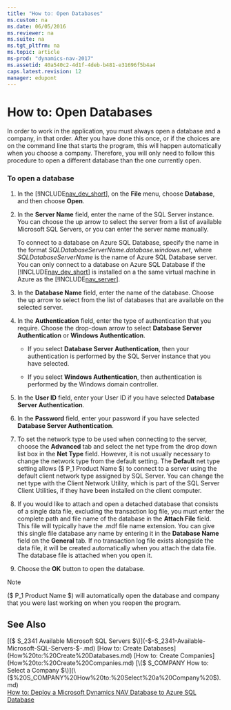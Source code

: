 ```yaml
---
title: "How to: Open Databases"
ms.custom: na
ms.date: 06/05/2016
ms.reviewer: na
ms.suite: na
ms.tgt_pltfrm: na
ms.topic: article
ms-prod: "dynamics-nav-2017"
ms.assetid: 40a540c2-4d1f-4deb-b481-e31696f5b4a4
caps.latest.revision: 12
manager: edupont
---
```

# How to: Open Databases
In order to work in the application, you must always open a database and a company, in that order. After you have done this once, or if the choices are on the command line that starts the program, this will happen automatically when you choose a company. Therefore, you will only need to follow this procedure to open a different database than the one currently open.  
  
### To open a database  
  
1.  In the [!INCLUDE[nav_dev_short](includes/nav_dev_short_md.md)], on the **File** menu, choose **Database**, and then choose **Open**.  
  
2.  In the **Server Name** field, enter the name of the SQL Server instance. You can choose the up arrow to select the server from a list of available Microsoft SQL Servers, or you can enter the server name manually.  
  
     To connect to a database on Azure SQL Database, specify the name in the format *SQLDatabaseServerName.database.windows.net*, where *SQLDatabaseServerName* is the name of Azure SQL Database server. You can only connect to a database on Azure SQL Database if the [!INCLUDE[nav_dev_short](includes/nav_dev_short_md.md)] is installed on a the same virtual machine in Azure as the [!INCLUDE[nav_server](includes/nav_server_md.md)].  
  
3.  In the **Database Name** field, enter the name of the database. Choose the up arrow to select from the list of databases that are available on the selected server.  
  
4.  In the **Authentication** field, enter the type of authentication that you require. Choose the drop-down arrow to select **Database Server Authentication** or **Windows Authentication**.  
  
    -   If you select **Database Server Authentication**, then your authentication is performed by the SQL Server instance that you have selected.  
  
    -   If you select **Windows Authentication**, then authentication is performed by the Windows domain controller.  
  
5.  In the **User ID** field, enter your User ID if you have selected **Database Server Authentication**.  
  
6.  In the **Password** field, enter your password if you have selected **Database Server Authentication**.  
  
7.  To set the network type to be used when connecting to the server, choose the **Advanced** tab and select the net type from the drop down list box in the **Net Type** field. However, it is not usually necessary to change the network type from the default setting. The **Default** net type setting allows \($ P\_1 Product Name $\) to connect to a server using the default client network type assigned by SQL Server. You can change the net type with the Client Network Utility, which is part of the SQL Server Client Utilities, if they have been installed on the client computer.  
  
8.  If you would like to attach and open a detached database that consists of a single data file, excluding the transaction log file, you must enter the complete path and file name of the database in the **Attach File** field. This file will typically have the .mdf file name extension. You can give this single file database any name by entering it in the **Database Name** field on the **General** tab. If no transaction log file exists alongside the data file, it will be created automatically when you attach the data file. The database file is attached when you open it.  
  
9. Choose the **OK** button to open the database.  
  
> [!NOTE]  
>  \($ P\_1 Product Name $\) will automatically open the database and company that you were last working on when you reopen the program.  
  
## See Also  
 [\($ S\_2341 Available Microsoft SQL Servers $\)](-$-S_2341-Available-Microsoft-SQL-Servers-$-.md)   
 [How to: Create Databases](How%20to:%20Create%20Databases.md)   
 [How to: Create Companies](How%20to:%20Create%20Companies.md)   
 [\($ S\_COMPANY How to: Select a Company $\)](\($%20S_COMPANY%20How%20to:%20Select%20a%20Company%20$\).md)   
 [How to: Deploy a Microsoft Dynamics NAV Database to Azure SQL Database](How%20to:%20Deploy%20a%20Microsoft%20Dynamics%20NAV%20Database%20to%20Azure%20SQL%20Database.md)